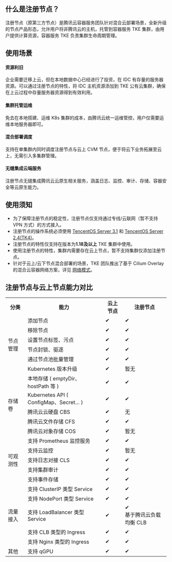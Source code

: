


## 什么是注册节点？ 

注册节点（原第三方节点）是腾讯云容器服务团队针对混合云部署场景，全新升级的节点产品形态，允许用户将非腾讯云的主机，托管到容器服务 TKE 集群，由用户提供计算资源，容器服务 TKE 负责集群生命周期管理。

## 使用场景

#### 资源利旧
企业需要迁移上云，但在本地数据中心已经进行了投资，在 IDC 有存量的服务器资源。可以通过注册节点的特性，将 IDC 主机资源添加到 TKE 公有云集群，确保在上云过程中存量服务器资源得到有效利用。

#### 集群托管运维
免去在本地搭建、运维 K8s 集群的成本，由腾讯云统一运维管控，用户仅需要运维本地服务器即可。

#### 混合部署调度
支持在单集群内同时调度注册节点与云上 CVM 节点，便于将云下业务拓展至云上，无需引入多集群管理。

#### 无缝集成云端服务
注册节点无缝集成腾讯云云原生相关服务，涵盖日志、监控、审计、存储、容器安全等云原生能力。


## 使用须知

- 为了保障注册节点的稳定性，注册节点仅支持通过专线/云联网（暂不支持 VPN 方式）的方式接入。
- 注册节点的操作系统必须使用 [TencentOS Server 3.1](https://cloud.tencent.com/document/product/213/38027) 和 [TencentOS Server 2.4(TK4)](https://cloud.tencent.com/document/product/213/38027)。
- 注册节点的特性仅支持在版本为**1.18及以上** TKE 集群中使用。
- 使用注册节点的特性，集群内需要存在云上节点，暂不支持集群仅添加注册节点。
- 针对于云上/云下节点混合部署的场景，TKE 团队推出了基于 Cilium Overlay 的混合云容器网络方案，详见 [网络模式](https://cloud.tencent.com/document/product/457/79748)。



## 注册节点与云上节点能力对比
<table class="table-striped">
<tbody>
    <tr>
        <th>分类</th>
        <th>能力</th>
        <th>云上节点</th>
        <th>注册节点</th>
    </tr>
    <tr>
        <td rowspan="6">节点管理</td>
        <td>添加节点</td>
        <td>✔</td>
        <td>✔</td>
    </tr>
    <tr>
        <td>移除节点</td>
        <td>✔</td>
        <td>✔</td>
    </tr>
    <tr>
        <td>设置节点标签、污点</td>
        <td>✔</td>
        <td>✔</td>
    <tr>
        <td>节点封锁、驱逐</td>
        <td>✔</td>
        <td>✔</td>
    </tr>
    <tr>
        <td>通过节点池批量管理</td>
        <td>✔</td>
        <td>✔</td>
    <tr>
        <td>Kubernetes 版本升级</td>
        <td>✔</td>
        <td>暂无</td>
    </tr>
    <tr>
        <td rowspan="5">存储卷</td>
        <td>本地存储 ( emptyDir、hostPath 等 ) </td>
        <td>✔</td>
        <td>✔</td>
    </tr>
    <tr>
        <td>Kubernetes API ( ConfigMap、Secret… ) </td>
        <td>✔</td>
        <td>✔</td>
    </tr>
    <tr>
        <td>腾讯云云硬盘 CBS</td>
        <td>✔</td>
        <td>无</td>
    </tr>
 <tr>
        <td>腾讯云文件存储 CFS</td>
        <td>✔</td>
        <td>✔</td>
    </tr>
        <td>腾讯云对象存储 COS</td>
        <td>✔</td>
        <td>暂无</td>
    </tr>
    <tr>
        <td rowspan="5">可观测性</td>
        <td>支持 Prometheus 监控服务</td>
        <td>✔</td>
        <td>✔</td>
    </tr>
    <tr>
        <td>支持云监控</td>
        <td>✔</td>
        <td>暂无</td>
    </tr>
    <tr>
        <td>支持日志对接 CLS</td>
        <td>✔</td>
        <td>✔</td>
    </tr>
        <td>支持集群审计</td>
        <td>✔</td>
        <td>✔</td>
    </tr>
        <td>支持事件存储</td>
        <td>✔</td>
        <td>✔</td>
</tr>
    <tr>
        <td rowspan="5">流量接入</td>
        <td>支持 ClusterIP 类型 Service</td>
        <td>✔</td>
        <td>✔</td>
    </tr>
    <tr>
        <td>支持 NodePort 类型 Service</td>
        <td>✔</td>
        <td>✔</td>
    </tr>
    <tr>
        <td>支持 LoadBalancer 类型 Service</td>
        <td>✔</td>
        <td>✔<br>基于腾讯云负载均衡 CLB</td>
    </tr>
    <tr>
        <td>支持 CLB 类型的 Ingress</td>
        <td>✔</td>
        <td>✔</td>
    </tr>
    <tr>
        <td>支持 Nginx 类型的 Ingress</td>
        <td>✔</td>
        <td>✔</td>
</tr>
        <td>其他</td>
        <td>支持 qGPU</td>
        <td>✔</td>
        <td>✔</td>
</tr>
</tbody>
</table>
